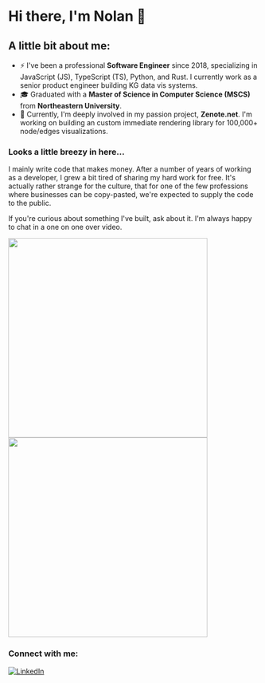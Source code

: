 # Hi there, I'm Nolan 👋

## A little bit about me:

- ⚡ I've been a professional **Software Engineer** since 2018, specializing in JavaScript (JS), TypeScript (TS),  Python, and Rust. I currently work as a senior product engineer building KG data vis systems.
- 🎓 Graduated with a **Master of Science in Computer Science (MSCS)** from **Northeastern University**.
- 🌱 Currently, I'm deeply involved in my passion project, **Zenote.net**. I'm working on building an custom immediate rendering library for 100,000+ node/edges visualizations.

### Looks a little breezy in here...  

I mainly write code that makes money. After a number of years of working as a developer, I grew a bit tired of sharing my hard work for free. It's actually rather strange for the culture, that for one of the few professions where businesses can be copy-pasted, we're expected to supply the code to the public. 

If you're curious about something I've built, ask about it. I'm always happy to chat in a one on one over video.

  <img src="https://github-readme-streak-stats.herokuapp.com?user=eathren&theme=dark&hide_border=true" width="400">
<!--   <img src="https://github-readme-stats.vercel.app/api?username=eathren&show_icons=true&theme=bear" width="400"> -->
  <img src="https://github-readme-stats.vercel.app/api/top-langs/?username=eathren&theme=tokyonight" width="400">


### Connect with me:

[![LinkedIn](https://img.shields.io/badge/LinkedIn-nolanbraman-blue?style=flat-square&logo=linkedin)](https://www.linkedin.com/in/nolanbraman/)

